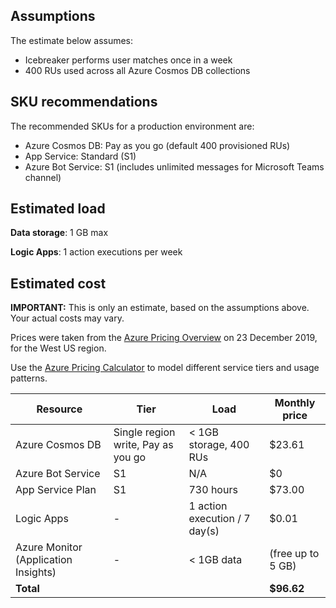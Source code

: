 ## Assumptions

The estimate below assumes:

-   Icebreaker performs user matches once in a week
-   400 RUs used across all Azure Cosmos DB collections

## [](/wiki/costestimate#sku-recommendations)SKU recommendations

The recommended SKUs for a production environment are:

-   Azure Cosmos DB: Pay as you go (default 400 provisioned RUs)
-   App Service: Standard (S1)
-   Azure Bot Service: S1 (includes unlimited messages for Microsoft Teams channel)

## [](/wiki/costestimate#estimated-load)Estimated load

**Data storage**: 1 GB max

**Logic Apps**: 1 action executions per week

## [](/wiki/costestimate#estimated-cost)Estimated cost

**IMPORTANT:**  This is only an estimate, based on the assumptions above. Your actual costs may vary.

Prices were taken from the  [Azure Pricing Overview](https://azure.microsoft.com/en-us/pricing/)  on 23 December 2019, for the West US region.

Use the  [Azure Pricing Calculator](https://azure.com/e/ecf1f0efa694499cb0b6b8ac2b466b5a)  to model different service tiers and usage patterns.


|  Resource |  Tier |  Load |  Monthly price |
|---|---|---|---|
| Azure Cosmos DB| Single region write, Pay as you go |< 1GB storage, 400 RUs| $23.61 |
|  Azure Bot Service | S1  |  N/A | $0  |
|  App Service Plan | S1  | 730 hours  | $73.00  |
|  Logic Apps| -|1 action execution / 7 day(s)  | $0.01 |
|  Azure Monitor (Application Insights) | -  |  < 1GB data | (free up to 5 GB)|
|**Total**|||**$96.62**|